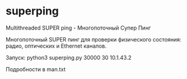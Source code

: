 # superping
Multithreaded SUPER ping - Многопоточный Супер Пинг

Многопоточный SUPER пинг для проверки физического состояния: радио, оптических и Ethernet каналов.

Запуск: 
python3 superping.py 30000 30 10.1.43.2

Подробности в man.txt
